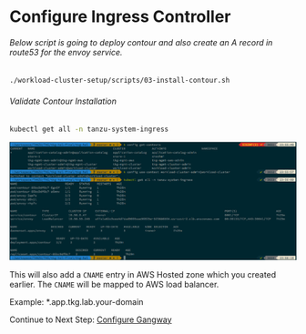 # Configure Ingress Controller

###### Below script is going to deploy contour and also create an A record in route53 for the envoy service.
```bash
./workload-cluster-setup/scripts/03-install-contour.sh
```

###### Validate Contour Installation
```bash
kubectl get all -n tanzu-system-ingress
```
![shared-cls-2](../img/work-cls-2.png)

This will also add a `CNAME` entry in AWS Hosted zone which you created earlier. The `CNAME` will be mapped to AWS load balancer.

Example: *.app.tkg.lab.your-domain


Continue to Next Step: [Configure Gangway](04_install_gangway.md)
